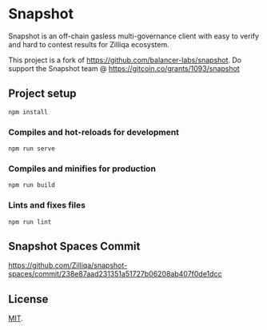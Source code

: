 # Snapshot

Snapshot is an off-chain gasless multi-governance client with easy to verify and hard to contest results for Zilliqa ecosystem. 

This project is a fork of https://github.com/balancer-labs/snapshot. Do support the Snapshot team @ https://gitcoin.co/grants/1093/snapshot

## Project setup
```
npm install
```

### Compiles and hot-reloads for development
```
npm run serve
```

### Compiles and minifies for production
```
npm run build
```

### Lints and fixes files
```
npm run lint
```

## Snapshot Spaces Commit
https://github.com/Zilliqa/snapshot-spaces/commit/238e87aad231351a51727b06208ab407f0de1dcc

## License

[MIT](LICENSE).

